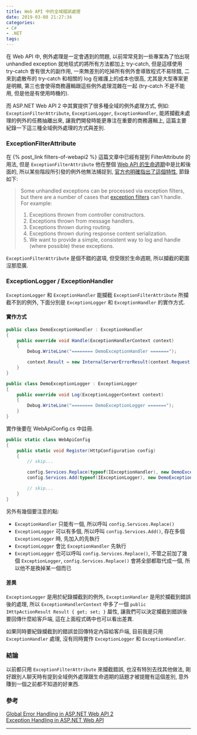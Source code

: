 ```yaml
---
title: Web API 中的全域錯誤處理
date: 2019-03-08 21:27:34
categories:
- C#
- .NET
tags:
---
```


在 Web API 中, 例外處理是一定會遇到的問題, 以前常常見到一些專案為了怕出現 unhandled exception 就地毯式的將所有方法都加上 try-catch, 但是這樣使用 try-catch 會有很大的副作用, 一來無差別的吃掉所有例外會導致程式不易除錯, 二來到處散布的 try-catch 和相關的 log 在維護上的成本也很高, 尤其是大型專案更是明顯, 第三也會使得商務邏輯跟這些例外處理混雜在一起 (try-catch 不是不能用, 但是他是有使用時機的).  

而 ASP.NET Web API 2 中其實提供了很多種全域的例外處理方式, 例如: `ExceptionFilterAttribute`, `ExceptionLogger`, `ExceptionHandler`, 能將攔截未處理的例外的任務抽離出來, 讓我們開發時能更專注在重要的商務邏輯上, 這篇主要紀錄一下這三種全域例外處理的方式與差別.  

<!--more-->

### ExceptionFilterAttribute

 在 {% post_link filters-of-webapi2 %} 這篇文章中已經有提到 FilterAttribute 的用法, 但是 `ExceptionFilterAttribute` 他在整個 [Web API 的生命週期](https://www.asp.net/media/4071077/aspnet-web-api-poster.pdf)中是比較後面的, 所以某些階段所引發的例外他無法捕捉到, [官方也明確指出了這個特性](https://docs.microsoft.com/en-us/aspnet/web-api/overview/error-handling/web-api-global-error-handling), 節錄如下:

> Some unhandled exceptions can be processed via exception filters, but there are 
> a number of cases that [exception filters](https://docs.microsoft.com/en-us/aspnet/web-api/overview/error-handling/exception-handling) can't handle. For example:
> 1. Exceptions thrown from controller constructors.
> 1. Exceptions thrown from message handlers.
> 1. Exceptions thrown during routing.
> 1. Exceptions thrown during response content serialization.
> 1. We want to provide a simple, consistent way to log and handle (where possible) 
> these exceptions.

`ExceptionFilterAttribute` 是個不錯的選項, 但受限於生命週期, 所以攔截的範圍沒那麼廣.  

### ExceptionLogger / ExceptionHandler

`ExceptionLogger` 和 `ExceptionHandler` 能攔截 `ExceptionFilterAttribute` 所攔截不到的例外, 下面分別是 `ExceptionLogger` 和 `ExceptionHandler` 的實作方式.   

#### 實作方式

``` csharp
public class DemoExceptionHandler : ExceptionHandler
{
	public override void Handle(ExceptionHandlerContext context)
	{
		Debug.WriteLine("======== DemoExceptionHandler =======");

		context.Result = new InternalServerErrorResult(context.Request);
	}
}

public class DemoExceptionLogger : ExceptionLogger
{
	public override void Log(ExceptionLoggerContext context)
	{
		Debug.WriteLine("======== DemoExceptionLogger =======");
	}
}
```

實作後要在 WebApiConfig.cs 中註冊.  

``` csharp
public static class WebApiConfig
{
	public static void Register(HttpConfiguration config)
	{
		// skip...

		config.Services.Replace(typeof(IExceptionHandler), new DemoExceptionHandler()
		config.Services.Add(typeof(IExceptionLogger), new DemoExceptionLogger()););

		// skip...
	}
}
```

另外有幾個要注意的點:
+ `ExceptionHandler` 只能有一個, 所以呼叫 `config.Services.Replace()` 
+ `ExceptionLogger` 可以有多個, 所以呼叫 `config.Services.Add()`, 存在多個 `ExceptionLogger` 時, 先加入的先執行  
+ `ExceptionLogger` 會比 `ExceptionHandler` 先執行
+ `ExceptionLogger` 也可以呼叫 `config.Services.Replace()`, 不管之前加了幾個 `ExceptionLogger`, `config.Services.Replace()` 會將全部都取代成一個, 所以他不是換掉某一個而已 

#### 差異

`ExceptionLogger` 是用於紀錄攔截到的例外, `ExceptionHandler` 是用於攔截到錯誤後的處理, 所以 `ExceptionHandlerContext` 中多了一個 `public IHttpActionResult Result { get; set; }` 屬性, 讓我們可以決定攔截到錯誤後要回傳什麼給客戶端, 這在上面程式碼中也可以看出差異.  

如果同時要紀錄攔截到的錯誤並回傳特定內容給客戶端, 目前我是只用 `ExceptionHandler` 處理, 沒有同時實作 `ExceptionLogger` 和 `ExceptionHandler`.  

### 結論
以前都只用 `ExceptionFilterAttribute` 來攔截錯誤, 也沒有特別去找其他做法, 剛好跟別人聊天時有提到全域例外處理跟生命週期的話題才被提醒有這個差別, 意外賺到一個之前都不知道的好東西.  

### 參考
[Global Error Handling in ASP.NET Web API 2](https://docs.microsoft.com/en-us/aspnet/web-api/overview/error-handling/web-api-global-error-handling)  
[Exception Handling in ASP.NET Web API](https://docs.microsoft.com/en-us/aspnet/web-api/overview/error-handling/exception-handling)  

---